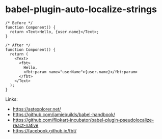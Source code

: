 # babel-plugin-auto-localize-strings

```tsx
/* Before */
function Component() {
  return <Text>Hello, {user.name}</Text>;
}

/* After */
function Component() {
  return (
    <Text>
      <fbt>
        Hello,
        <fbt:param name="userName">{user.name}</fbt:param>
      </fbt>
    </Text>
  );
}
```

Links:

- https://astexplorer.net/
- https://github.com/jamiebuilds/babel-handbook/
- https://github.com/flipkart-incubator/babel-plugin-pseudolocalize-react-native
- https://facebook.github.io/fbt/

